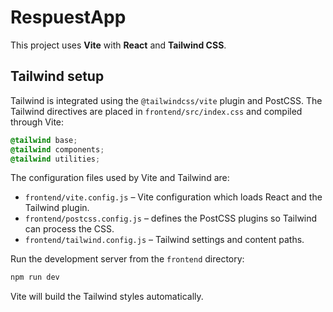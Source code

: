 # RespuestApp

This project uses **Vite** with **React** and **Tailwind CSS**.

## Tailwind setup

Tailwind is integrated using the `@tailwindcss/vite` plugin and PostCSS.
The Tailwind directives are placed in `frontend/src/index.css` and compiled
through Vite:

```css
@tailwind base;
@tailwind components;
@tailwind utilities;
```

The configuration files used by Vite and Tailwind are:

- `frontend/vite.config.js` – Vite configuration which loads React and the
  Tailwind plugin.
- `frontend/postcss.config.js` – defines the PostCSS plugins so Tailwind can
  process the CSS.
- `frontend/tailwind.config.js` – Tailwind settings and content paths.

Run the development server from the `frontend` directory:

```bash
npm run dev
```

Vite will build the Tailwind styles automatically.
